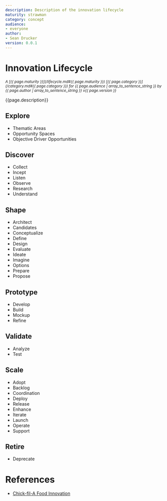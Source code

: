 ```yaml
---
description: Description of the innovation lifecycle
maturity: strawman
category: concept
audience:
- everyone
author: 
- Sean Drucker
version: 0.0.1
---
```


# Innovation Lifecycle
<sup><i>
  A [{{ page.maturity }}](/lifecycle.md#{{ page.maturity }}) 
  [{{ page.category }}](/category.md#{{ page.category }}) 
  for {{ page.audience | array_to_sentence_string }} 
  by {{ page.author | array_to_sentence_string }} v{{ page.version }}
</i></sup>

{{page.description}}

## Explore
- Thematic Areas
- Opportunity Spaces
- Objective Driver Opportunities
## Discover
- Collect
- Incept
- Listen
- Observe
- Research
- Understand
## Shape
- Architect
- Candidates
- Conceptualize
- Define
- Design
- Evaluate
- Ideate
- Imagine
- Options
- Prepare
- Propose
## Prototype
- Develop
- Build
- Mockup
- Refine
## Validate
- Analyze
- Test
## Scale
- Adopt
- Backlog
- Coordination
- Deploy
- Release
- Enhance
- Iterate
- Launch
- Operate
- Support
## Retire
- Deprecate


# References
- [Chick-fil-A Food Innovation](https://www.businessinsider.com/chick-fil-a-new-menu-items-2019-5#5-launchroll-out-and-stewardship-5)
